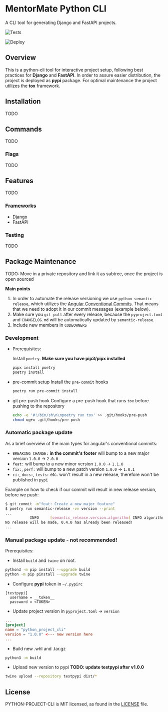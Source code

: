 # MentorMate Python CLI
A CLI tool for generating Django and FastAPI projects.

![Tests](https://github.com/MentorMate/python-project-cli/actions/workflows/tests.yaml/badge.svg)

![Deploy](https://github.com/MentorMate/python-project-cli/actions/workflows/release.yaml/badge.svg)

## Overview
This is a python-cli tool for interactive project setup, following best practices for **Django** and **FastAPI**.
In order to assure easier distribution, the project is deployed as **pypi** package.
For optimal maintenance the project utilizes the **tox** framework.

## Installation
TODO

## Commands
TODO

### Flags
TODO

## Features
TODO

### Frameworks
- Django
- FastAPI

### Testing
TODO

## Package Maintenance
TODO: Move in a private repository and link it as subtree, once the project is open sourced

**Main points**
1. In order to automate the release versioning we use `python-semantic-release`, which utilizes the [Angular Conventional Commits](https://www.conventionalcommits.org/en/v1.0.0-beta.4/). That means that we need to adopt it in our commit messages (example below).
2. Make sure you `git pull` after every release, because the `pyproject.toml` and `CHANGELOG.md` will be automatically updated by `semantic-release`.
3. Include new members in `CODEOWNERS`

### Development
- Prerequisites:

  Install `poetry`. **Make sure you have pip3/pipx installed**
  ```bash
  pipx install poetry
  poetry install
  ```

- pre-commit setup
  Install the `pre-commit` hooks
  ```bash
  poetry run pre-commit install
  ```

- git pre-push hook
  Configure a pre-push hook that runs `tox` before pushing to the repository
  ```bash
  echo -e '#!/bin/sh\n\npoetry run tox' >> .git/hooks/pre-push
  chmod ug+x .git/hooks/pre-push
  ```

### Automatic package update
As a brief overview of the main types for angular's conventional commits:
  - `BREAKING CHANGE:` **in the commit's footer** will bump to a new major version `1.0.0` -> `2.0.0`
  - `feat:` will bump to a new minor version `1.0.0` -> `1.1.0`
  - `fix:`, `perf:` will bump to a new patch version `1.0.0` -> `1.0.1`
  - `ci:`, `docs:`, `tests:` etc. won't result in a new release, therefore won't be published in `pypi`

Example on how to check if our commit will result in new release version, before we push:
```bash
$ git commit -m"feat: Create a new major feature"
$ poetry run semantic-release -vv version --print
...
           INFO     [semantic_release.version.algorithm] INFO algorithm.tags_and_versions: found 6 previous tags                                                               algorithm.py:58
No release will be made, 0.4.0 has already been released!
...
```

### Manual package update - not recommended!
Prerequisites:

- Install `build` and `twine` on root.
```bash
python3 -m pip install --upgrade build
python -m pip pinstall --upgrade twine
```

- Configure **pypi** token in `~/.pypirc`
```
[testpypi]
  username = __token__
  password = <TOKEN>
```
- Update project version in `pyproject.toml` -> `version`
```toml
...
[project]
name = "python_project_cli"
version = "1.0.0" <--- new version here
...
```

- Build new .whl and .tar.gz
```bash
python3 -m build
```

- Upload new version to pypi **TODO: update testpypi after v1.0.0**
```bash
twine upload --repository testpypi dist/*
```

## License

PYTHON-PROJECT-CLI is MIT licensed, as found in the
[LICENSE](https://github.com/MentorMate/python-project-cli/blob/development/LICENSE) file.
